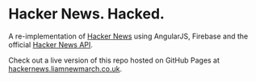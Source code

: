 # Hacker News. Hacked.

A re-implementation of [Hacker News][hn] using AngularJS, Firebase and the official [Hacker News API][api].

Check out a live version of this repo hosted on GitHub Pages at [hackernews.liamnewmarch.co.uk][demo].

[hn]: http://news.ycombinator.com
[api]: https://github.com/HackerNews/API
[demo]: http://hackernews.liamnewmarch.co.uk
